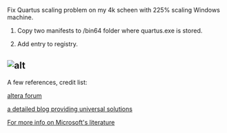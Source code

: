 Fix Quartus scaling problem on my 4k scheen with 225% scaling Windows machine.

1. Copy two manifests to /bin64 folder where quartus.exe is stored.

2. Add entry to registry.

![alt](http://winaero.com/blog/wp-content/uploads/2016/02/DPI3-600x279.png)
---
A few references, credit list:

[altera forum](http://www.alteraforum.com/forum/archive/index.php/t-53385.html)

[a detailed blog providing universal solutions](http://winaero.com/blog/how-to-fix-apps-that-look-small-on-high-dpi-and-high-resolution-displays/)

[For more info on Microsoft's literature](https://msdn.microsoft.com/en-us/library/windows/desktop/dn469266(v=vs.85).aspx)